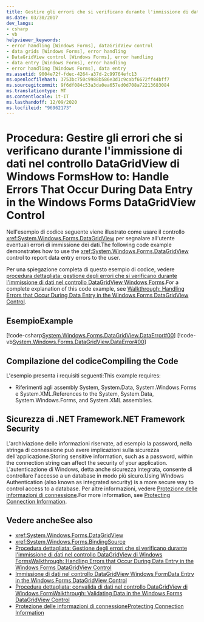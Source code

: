 ```yaml
---
title: Gestire gli errori che si verificano durante l'immissione di dati nel controllo DataGridView
ms.date: 03/30/2017
dev_langs:
- csharp
- vb
helpviewer_keywords:
- error handling [Windows Forms], dataGridView control
- data grids [Windows Forms], error handling
- DataGridView control [Windows Forms], error handling
- data entry [Windows Forms], error handling
- error handling [Windows Forms], data entry
ms.assetid: 9004e72f-fdec-4264-a37d-2c99764efc13
ms.openlocfilehash: 3753bc750c9988b586e3d1c9cabf6672ff44bff7
ms.sourcegitcommit: 9f6df084c53a3da0ea657ed0d708a72213683084
ms.translationtype: MT
ms.contentlocale: it-IT
ms.lasthandoff: 12/09/2020
ms.locfileid: "96962173"
---
```

# <a name="how-to-handle-errors-that-occur-during-data-entry-in-the-windows-forms-datagridview-control"></a><span data-ttu-id="844cd-102">Procedura: Gestire gli errori che si verificano durante l'immissione di dati nel controllo DataGridView di Windows Forms</span><span class="sxs-lookup"><span data-stu-id="844cd-102">How to: Handle Errors That Occur During Data Entry in the Windows Forms DataGridView Control</span></span>

<span data-ttu-id="844cd-103">Nell'esempio di codice seguente viene illustrato come usare il controllo <xref:System.Windows.Forms.DataGridView> per segnalare all'utente eventuali errori di immissione dei dati.</span><span class="sxs-lookup"><span data-stu-id="844cd-103">The following code example demonstrates how to use the <xref:System.Windows.Forms.DataGridView> control to report data entry errors to the user.</span></span>  
  
 <span data-ttu-id="844cd-104">Per una spiegazione completa di questo esempio di codice, vedere [procedura dettagliata: gestione degli errori che si verificano durante l'immissione di dati nel controllo DataGridView Windows Forms](handling-errors-that-occur-during-data-entry-in-the-datagrid.md).</span><span class="sxs-lookup"><span data-stu-id="844cd-104">For a complete explanation of this code example, see [Walkthrough: Handling Errors that Occur During Data Entry in the Windows Forms DataGridView Control](handling-errors-that-occur-during-data-entry-in-the-datagrid.md).</span></span>  
  
## <a name="example"></a><span data-ttu-id="844cd-105">Esempio</span><span class="sxs-lookup"><span data-stu-id="844cd-105">Example</span></span>  

 [!code-csharp[System.Windows.Forms.DataGridView.DataError#00](~/samples/snippets/csharp/VS_Snippets_Winforms/System.Windows.Forms.DataGridView.DataError/CS/errorhandling.cs#00)]
 [!code-vb[System.Windows.Forms.DataGridView.DataError#00](~/samples/snippets/visualbasic/VS_Snippets_Winforms/System.Windows.Forms.DataGridView.DataError/VB/errorhandling.vb#00)]  
  
## <a name="compiling-the-code"></a><span data-ttu-id="844cd-106">Compilazione del codice</span><span class="sxs-lookup"><span data-stu-id="844cd-106">Compiling the Code</span></span>  

 <span data-ttu-id="844cd-107">L'esempio presenta i requisiti seguenti:</span><span class="sxs-lookup"><span data-stu-id="844cd-107">This example requires:</span></span>  
  
- <span data-ttu-id="844cd-108">Riferimenti agli assembly System, System.Data, System.Windows.Forms e System.XML.</span><span class="sxs-lookup"><span data-stu-id="844cd-108">References to the System, System.Data, System.Windows.Forms, and System.XML assemblies.</span></span>  
  
## <a name="net-framework-security"></a><span data-ttu-id="844cd-109">Sicurezza di .NET Framework</span><span class="sxs-lookup"><span data-stu-id="844cd-109">.NET Framework Security</span></span>  

 <span data-ttu-id="844cd-110">L'archiviazione delle informazioni riservate, ad esempio la password, nella stringa di connessione può avere implicazioni sulla sicurezza dell'applicazione.</span><span class="sxs-lookup"><span data-stu-id="844cd-110">Storing sensitive information, such as a password, within the connection string can affect the security of your application.</span></span> <span data-ttu-id="844cd-111">L'autenticazione di Windows, detta anche sicurezza integrata, consente di controllare l'accesso a un database in modo più sicuro.</span><span class="sxs-lookup"><span data-stu-id="844cd-111">Using Windows Authentication (also known as integrated security) is a more secure way to control access to a database.</span></span> <span data-ttu-id="844cd-112">Per altre informazioni, vedere [Protezione delle informazioni di connessione](/dotnet/framework/data/adonet/protecting-connection-information).</span><span class="sxs-lookup"><span data-stu-id="844cd-112">For more information, see [Protecting Connection Information](/dotnet/framework/data/adonet/protecting-connection-information).</span></span>  
  
## <a name="see-also"></a><span data-ttu-id="844cd-113">Vedere anche</span><span class="sxs-lookup"><span data-stu-id="844cd-113">See also</span></span>

- <xref:System.Windows.Forms.DataGridView>
- <xref:System.Windows.Forms.BindingSource>
- [<span data-ttu-id="844cd-114">Procedura dettagliata: Gestione degli errori che si verificano durante l'immissione di dati nel controllo DataGridView di Windows Forms</span><span class="sxs-lookup"><span data-stu-id="844cd-114">Walkthrough: Handling Errors that Occur During Data Entry in the Windows Forms DataGridView Control</span></span>](handling-errors-that-occur-during-data-entry-in-the-datagrid.md)
- [<span data-ttu-id="844cd-115">Immissione di dati nel controllo DataGridView Windows Form</span><span class="sxs-lookup"><span data-stu-id="844cd-115">Data Entry in the Windows Forms DataGridView Control</span></span>](data-entry-in-the-windows-forms-datagridview-control.md)
- [<span data-ttu-id="844cd-116">Procedura dettagliata: convalida di dati nel controllo DataGridView di Windows Form</span><span class="sxs-lookup"><span data-stu-id="844cd-116">Walkthrough: Validating Data in the Windows Forms DataGridView Control</span></span>](walkthrough-validating-data-in-the-windows-forms-datagridview-control.md)
- [<span data-ttu-id="844cd-117">Protezione delle informazioni di connessione</span><span class="sxs-lookup"><span data-stu-id="844cd-117">Protecting Connection Information</span></span>](/dotnet/framework/data/adonet/protecting-connection-information)
